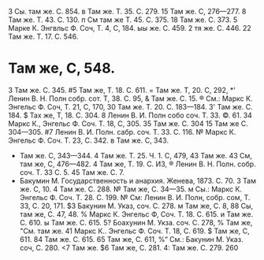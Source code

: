 3 Сы. там же. С. 854.
в Там же. Т. 35. С. 279.
15 Там же. С, 276—277.
8 Там же. Т. 43. С. 130.
п См там же Т. 45. С. 375.
18 Там же. С. 373.
5 Марке К. Энгвльс Ф. Соч, Т. 4, С, 184.
ыы же. С. 459.
2 тя же. С. 446.
22 Там же. Т. 17. С. 546.
# Там же, С, 548.
3 Там же. С. 345.
#5 Там же, Т. 18. С. 611.
= Там же. Т, 20. С, 292,
*' Ленин В. Н. Полн собр. сот. Т, 38. С. 95,
& Там же. С. 15.
® См.: Маркс К. Энгельс Ф. Соч, Т. 21, С, 170,
30 Там же. Т. 20. С. 183—184.
3' Там же. С. 184.
$ Тах же, Т, 18. С. 304.
8 Ленин В. И. Полн собо соч. Т. 33. ©. 61.
34 Маркс К., Энгельс Ф. Соч. Т. 18, С, 305.
35 Там же. С. 304
15 Там же С. 304—305.
#7 Ленин В. И. Полн. сабр. соч. Т. 33. С. 116.
№ Маркс К. Энгельс Ф. Соч. Т. 23, С. 342.
в Там же. С, 343.
* Там же. С, 343—344.
4 Там же. Т. 25. Ч. 1. С, 479,
43 Там же.
43 См, там же, С, 476—482.
4 Там же, Т. 19. С. ИЗ,
® Ленин В. Н. Полн. собр. соч. Т. 33 С. 5.
45 Там же. С. 7.
* Бакумин М. Государственность и анархия. Женева, 1873. С. 70.
3 Там же. С, 10.
4 Там же. С. 288.
№ Там же, С. 34—35.
м Сы.: Маркс К. Энгельс Ф. Соч. Т. 28. С. 199.
№ См: Ленин В. И. Полн, собр. сом, Т. 33, С. 20, 171.
$3 Бакунин М. Указ, соч. С. 278.
м Там же, С. 8,
88 Сы, там же, С. 47, 48.
% Маркс К. Энгельс Ф, Соч. Т. 18. С. 615.
и Там же. С. 610.
ы Там же. С. 615.
5? Боахунин М. Укза. соч. С. 278,
% Там же,
"См. там же.
41 Маркс К.. Энгельс Ф. Соч. Т. 18, С. 619.
$ Там же, С, 611.
84 Там же. С. 615.
65 Там же, С. 611,
%“ См.: Бакунин М. Указ. соч, С. 280.
<7 Там же.
$6 Там же, С. 281.
4: Там же. С. 279.
260
